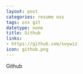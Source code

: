 ```yaml
---
layout: post
categories: resume oss
tags: oss git
datetype: none
title: Github
links:
- https://github.com/soywiz
icon: github.png
---
```


Github

